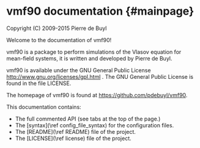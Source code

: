 vmf90 documentation {#mainpage}
===================

Copyright (C) 2009-2015 Pierre de Buyl

Welcome to the documentation of vmf90!

vmf90 is a package to perform simulations of the Vlasov equation for mean-field
systems, it is written and developed by Pierre de Buyl.

vmf90 is available under the GNU General Public License
http://www.gnu.org/licenses/gpl.html . The GNU General Public License is found
in the file LICENSE.

The homepage of vmf90 is found at <a href="https://github.com/pdebuyl/vmf90">https://github.com/pdebuyl/vmf90</a>.

This documentation contains:
- The full commented API (see tabs at the top of the page.)
- The [syntax](\ref config_file_syntax) for the configuration files.
- The [README](\ref README) file of the project.
- The [LICENSE](\ref license) file of the project.
